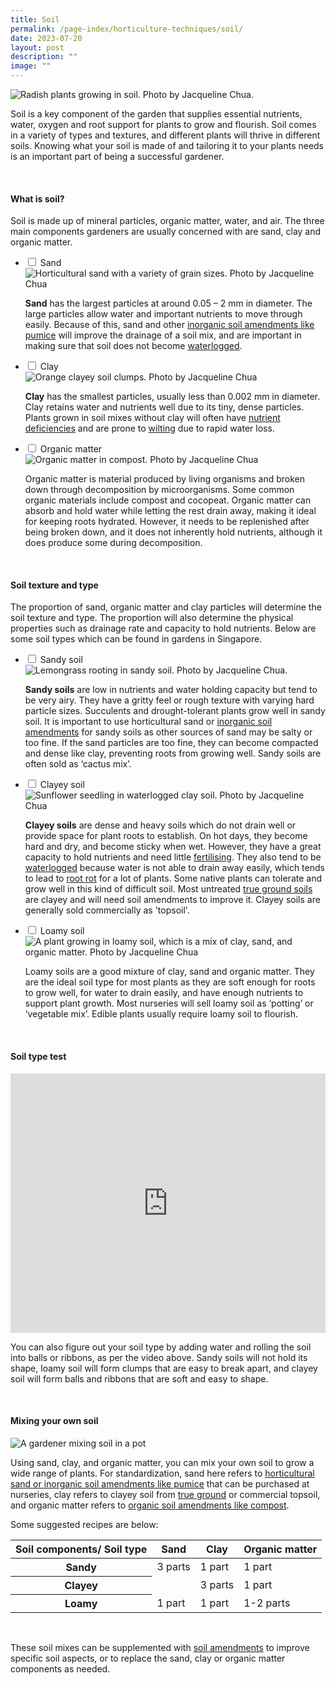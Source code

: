 ```yaml
---
title: Soil
permalink: /page-index/horticulture-techniques/soil/
date: 2023-07-20
layout: post
description: ""
image: ""
---
```

<section>
	<img title="Radish plants growing in soil. Photo by Jacqueline Chua." src="/images/Plants/Radish_JacChua%20(4).jpg">
	<p>Soil is a key component of the garden that supplies essential nutrients, water, oxygen and root support for plants to grow and flourish. Soil comes in a variety of types and textures, and different plants will thrive in different soils. Knowing what your soil is made of and tailoring it to your plants needs is an important part of being a successful gardener. </p>
	<br>
</section>

<section>
	<h4>What is soil?</h4>
	<p>Soil is made up of mineral particles, organic matter, water, and air. The three main components gardeners are usually concerned with are sand, clay and organic matter.
</p>
	<ul class="jekyllcodex_accordion">
	<li><input type="checkbox" id="accordion1">
		<label for="accordion1">Sand</label><div>
	<img title="Horticultural sand with a variety of grain sizes. Photo by Jacqueline Chua" src="/images/Horti%20techniques/Soil_Sandy_Jacchua.jpg">
		<p><b>Sand</b> has the largest particles at around 0.05 – 2 mm in diameter. The large particles allow water and important nutrients to move through easily. Because of this, sand and other <a href="/page-index/horticulture-techniques/soil-amendments/">inorganic soil amendments like pumice</a> will improve the drainage of a soil mix, and are important in making sure that soil does not become <a href="/page-index/plant-problems/waterlogging/">waterlogged</a>.</p>
		</div></li>
	<li><input type="checkbox" id="accordion2">
		<label for="accordion2">Clay</label><div>
	<img title="Orange clayey soil clumps. Photo by Jacqueline Chua" src="/images/Horti%20techniques/clayeysoil2_jacquelinechua.jpg">
		<p><b>Clay</b> has the smallest particles, usually less than 0.002 mm in diameter. Clay retains water and nutrients well due to its tiny, dense particles. Plants grown in soil mixes without clay will often have <a href="/page-index/plant-problems/nutrient-deficiencies/">nutrient deficiencies</a> and are prone to <a href="/page-index/plant-problems/wilting/">wilting</a> due to rapid water loss.</p>
		</div></li>
	<li><input type="checkbox" id="accordion3">
		<label for="accordion3">Organic matter</label><div>
	<img title="Organic matter in compost. Photo by Jacqueline Chua" src="/images/Horti%20techniques/Compost_Jacchua.jpg">
	<p>Organic matter is material produced by living organisms and broken down through decomposition by microorganisms. Some common organic materials include compost and cocopeat. Organic matter can absorb and hold water while letting the rest drain away, making it ideal for keeping roots hydrated. However, it needs to be replenished after being broken down, and it does not inherently hold nutrients, although it does produce some during decomposition.</p>
		</div></li>
	<br>
</ul></section>

<section>
	<h4>Soil texture and type</h4>
	<p>The proportion of sand, organic matter and clay particles will determine the soil texture and type. The proportion will also determine the physical properties such as drainage rate and capacity to hold nutrients. Below are some soil types which can be found in gardens in Singapore.</p>
	<ul class="jekyllcodex_accordion">
	<li><input type="checkbox" id="accordion4">
		<label for="accordion4">Sandy soil</label><div>
	<img title="Lemongrass rooting in sandy soil. Photo by Jacqueline Chua." src="/images/Horti%20techniques/SoilRooting_Jacchua.jpg">
	<p><b>Sandy soils</b> are low in nutrients and water holding capacity but tend to be very airy. They have a gritty feel or rough texture with varying hard particle sizes. Succulents and drought-tolerant plants grow well in sandy soil. It is important to use horticultural sand or <a href="/page-index/horticulture-techniques/soil-amendments/">inorganic soil amendments</a> for sandy soils as other sources of sand may be salty or too fine. If the sand particles are too fine, they can become compacted and dense like clay, preventing roots from growing well. Sandy soils are often sold as ‘cactus mix’.</p>
		</div></li>
	<li><input type="checkbox" id="accordion5">
		<label for="accordion5">Clayey soil</label><div>
	<img title="Sunflower seedling in waterlogged clay soil. Photo by Jacqueline Chua" src="/images/Plant%20problems/waterlogging_jacchua.jpg">
		<p><b>Clayey soils</b> are dense and heavy soils which do not drain well or provide space for plant roots to establish. On hot days, they become hard and dry, and become sticky when wet. However, they have a great capacity to hold nutrients and need little <a href="/page-index/horticulture-techniques/fertilising/">fertilising</a>. They also tend to be <a href="/page-index/plant-problems/waterlogging/">waterlogged</a> because water is not able to drain away easily, which tends to lead to <a href="/page-index/plant-problems/root-rot/">root rot</a> for a lot of plants. Some native plants can tolerate and grow well in this kind of difficult soil. Most untreated <a href="/page-index/horticulture-techniques/true-ground/">true ground soils</a> are clayey and will need soil amendments to improve it. Clayey soils are generally sold commercially as 'topsoil'.</p>
		</div></li>
	<li><input type="checkbox" id="accordion6">
		<label for="accordion6">Loamy soil</label><div>
	<img title="A plant growing in loamy soil, which is a mix of clay, sand, and organic matter. Photo by Jacqueline Chua" src="/images/Horti%20techniques/Soil_Jacchua%20(3).jpg">
	<p>Loamy soils are a good mixture of clay, sand and organic matter. They are the ideal soil type for most plants as they are soft enough for roots to grow well, for water to drain easily, and have enough nutrients to support plant growth. Most nurseries will sell loamy soil as ‘potting’ or ‘vegetable mix’. Edible plants usually require loamy soil to flourish.</p>
		</div></li>
		<br>
		</ul></section>
	<section>
		<h4>Soil type test</h4>
			<iframe width="100%" height="415" src="https://www.youtube.com/embed/YvcBYqCuzwc" title="YouTube video player" frameborder="0" allow="accelerometer; autoplay; clipboard-write; encrypted-media; gyroscope; picture-in-picture; web-share" allowfullscreen=""></iframe><br>
	<p>You can also figure out your soil type by adding water and rolling the soil into balls or ribbons, as per the video above. Sandy soils will not hold its shape, loamy soil will form clumps that are easy to break apart, and clayey soil will form balls and ribbons that are soft and easy to shape. </p>
	<br>
</section>

<section>
	<h4>Mixing your own soil</h4>
	<img title="A gardener mixing soil in a pot" src="/images/Horti%20techniques/Soil_Mixing_JacChua.jpg">
	<p>Using sand, clay, and organic matter, you can mix your own soil to grow a wide range of plants. For standardization, sand here refers to <a href="/page-index/horticulture-techniques/soil-amendments/">horticultural sand or inorganic soil amendments like pumice</a> that can be purchased at nurseries, clay refers to clayey soil from <a href="/page-index/horticulture-techniques/true-ground/">true ground</a> or commercial topsoil, and organic matter refers to <a href="/page-index/horticulture-techniques/soil-amendments/">organic soil amendments like compost</a>.</p>
	<p>Some suggested recipes are below:</p>
	<table>
		<thead>
			<tr>
				<th>Soil components/ Soil type</th>
				<th>Sand</th>
				<th>Clay</th>
        <th>Organic matter</th>
			</tr>
		</thead>
		<tbody>
			<tr>
				<th>Sandy</th>
				 <td>3 parts</td>
				 <td>1 part</td>
				 <td>1 part</td>
			</tr>
			<tr>
				<th>Clayey</th>
				<td></td>
				<td>3 parts</td>
				<td>1 part</td>
			</tr>
			<tr>
				<th>Loamy</th>
				<td>1 part</td>
				<td>1 part</td>
				<td>1-2 parts</td>
			</tr>
		</tbody>
	</table>
	<br>
	<p>These soil mixes can be supplemented with <a href="https://staging.dmhtu0pi4p9u7.amplifyapp.com/page-index/horticulture-techniques/soil-amendments/">soil amendments</a> to improve specific soil aspects, or to replace the sand, clay or organic matter components as needed.</p>
	<br>
</section>